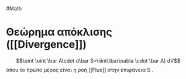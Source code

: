 #Math 
# Θεώρημα απόκλισης ([[Divergence]])
$$\oint \oint \bar A\cdot  d\bar S=\iiint(\bar\nabla \cdot \bar A) dV$$
όπου το πρώτο μέρος είναι η ροή [[Flux]] στην επιφάνεια S .
